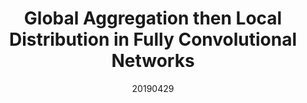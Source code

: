 ---
title: "Global Aggregation then Local Distribution in Fully Convolutional Networks"
date: 20190429
category: "vision"
author_list: "Xiangtai Li, Li Zhang, Ansheng You, Maoke Yang, Kuiyuan Yang, Yunhai Tong"
pub_in: "BMVC 2019"
pdf_url: "https://arxiv.org/abs/1909.07229"
code_url: "https://github.com/lxtGH/GALD-Net"
---